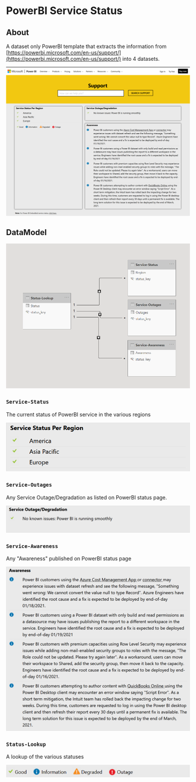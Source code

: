 # PowerBI Service Status

## About

A dataset only PowerBI template that extracts the information from [https://powerbi.microsoft.com/en-us/support/](https://powerbi.microsoft.com/en-us/support/) into 4 datasets.

![Status Page](.\assets\PowerBI-Status-WebPage.png)

## DataModel

![DataModel](.\assets\DataSet-Model.png)

### `Service-Status`

The current status of PowerBI service in the various regions

![Service Status](.\assets\Service-Status.png)

### `Service-Outages`

Any Service Outage/Degradation as listed on PowerBI status page.

![Known outages](.\assets\Service-Outages.png)

### `Service-Awareness`

Any "Awareness" published on PowerBI status page

![Known Awareness](.\assets\Service-Awareness.png)

### `Status-Lookup`

A lookup of the various statuses

![Statuses](.\assets\Status-Lookup.png)